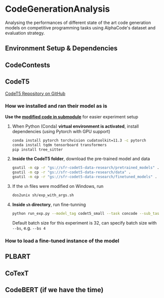 # CodeGenerationAnalysis
Analysing the performances of different state of the art code generation models on competitive programming tasks using AlphaCode's dataset and evaluation strategy.


## Environment Setup & Dependencies

## CodeContests

## CodeT5

[CodeT5 Repository on GitHub](https://github.com/salesforce/CodeT5)

### How we installed and ran their model as is

**Use the [modified code in submodule](https://github.com/allc/MLP-CodeT5/tree/modified)** for easier experiment setup

1. When Python (Conda) **virtual environment is activated**, install dependencies (using Pytorch with GPU support)

    ```bash
    conda install pytorch torchvision cudatoolkit=11.3 -c pytorch
    conda install tqdm tensorboard transformers
    pip install tree_sitter
    ```

2. **Inside the CodeT5 folder**, download the pre-trained model and data

    ```bash
    gsutil -m cp -r "gs://sfr-codet5-data-research/pretrained_models" .
    gsutil -m cp -r "gs://sfr-codet5-data-research/data" .
    gsutil -m cp -r "gs://sfr-codet5-data-research/finetuned_models" .
    ```

5. If the `sh` files were modified on Windows, run

    ```bash
    dos2unix sh/exp_with_args.sh
    ```

6. **Inside `sh` directory**, run fine-tunning

    ```bash
    python run_exp.py --model_tag codet5_small --task concode --sub_task none
    ```

    Default batch size for this experiment is 32, can specify batch size with `--bs`, e.g. `--bs 4`

### How to load a fine-tuned instance of the model

## PLBART

## CoTexT

## CodeBERT (if we have the time)